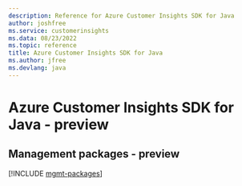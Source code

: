 ```yaml
---
description: Reference for Azure Customer Insights SDK for Java
author: joshfree
ms.service: customerinsights
ms.data: 08/23/2022
ms.topic: reference
title: Azure Customer Insights SDK for Java
ms.author: jfree
ms.devlang: java
---
```

# Azure Customer Insights SDK for Java - preview

## Management packages - preview
[!INCLUDE [mgmt-packages](customer-insights-mgmt-index.md)]